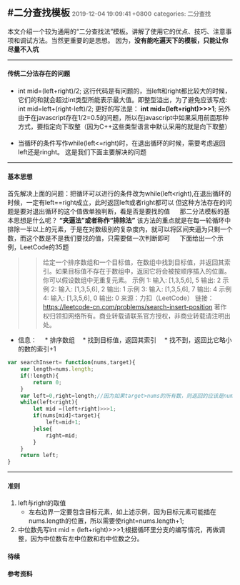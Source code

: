 #二分查找模板
<font color=gray size=2>2019-12-04 19:09:41 +0800</font>
<font color=gray size=2>categories: 二分查找</font>
---

本文介绍一个较为通用的“二分查找法”模板。讲解了使用它的优点、技巧、注意事项和调试方法。当然更重要的是思想。
因为，**没有能吃遍天下的模板，只能让你尽量不入坑**

---

#### 传统二分法存在的问题

+ int mid=(left+right)/2;
这行代码是有问题的，当left和right都比较大的时候，它们的和就会超过int类型所能表示最大值。即整型溢出，为了避免应该写成:
int mid=left+(right-left)/2;
更好的写法是：
**int mid=(left+right)>>>1**;
另外由于在javascript存在1/2=0.5的问题，所以在javascript中如果采用前面那种方式，要指定向下取整（因为C++这些类型语言中默认采用的就是向下取整）
&emsp;
+ 当循环的条件写作while(left<=right)时，在退出循环的时候，需要考虑返回left还是ringht。
这是我们下面主要解决的问题

---
#### 基本思想
首先解决上面的问题：把循环可以进行的条件改为while(left<right),在退出循环的时候，一定有left==right成立，此时返回left或者right都可以
但这种方法存在的问题是要对退出循环的这个值做单独判断，看是否是要找的值
&emsp;
那二分法模板的基本思想是什么呢？
**“夹逼法”或者称作“排除法”**
该方法的重点就是在每一轮循环中排除一半以上的元素，于是在对数级别的复杂度内，就可以将区间夹逼为只剩一个数，而这个数是不是我们要找的值，只需要做一次判断即可
&emsp;
下面给出一个示例，LeetCode的35题

>>给定一个排序数组和一个目标值，在数组中找到目标值，并返回其索引。如果目标值不存在于数组中，返回它将会被按顺序插入的位置。
你可以假设数组中无重复元素。
示例 1:
输入: [1,3,5,6], 5
输出: 2
示例 2:
输入: [1,3,5,6], 2
输出: 1
示例 3:
输入: [1,3,5,6], 7
输出: 4
示例 4:
输入: [1,3,5,6], 0
输出: 0
来源：力扣（LeetCode）
链接：https://leetcode-cn.com/problems/search-insert-position
著作权归领扣网络所有。商业转载请联系官方授权，非商业转载请注明出处。

+ 信息：
&emsp;* 排序数组
&emsp;* 找到目标值，返回其索引
&emsp;* 找不到，返回比它略小的数的索引+1

```javascript
var searchInsert= function(nums,target){
    var length=nums.length;
    if(!length){
        return 0;
    }
    var left=0,right=length;//因为如果target>nums的所有数，则返回的应该是nums.length
    while(left<right){
        let mid =(left+right)>>>1;
        if(nums[mid]<target){
            left=mid+1;
        }else{
            right=mid;
        }
    }
    return left;
}
```
---
#### 准则
1. left与right的取值
    + 左右边界一定要包含目标元素，如上述示例，因为目标元素可能插在nums.length的位置，所以需要使right=nums.length+1;
2. 中位数先写int mid = (left+right)>>>1;根据循环里分支的编写情况，再做调整，因为中位数有左中位数和右中位数之分。

#### 待续


**参考资料**